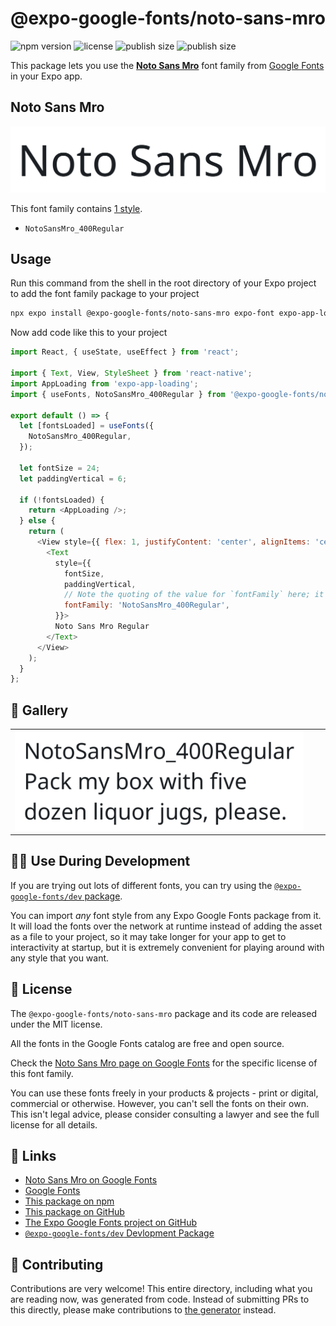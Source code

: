 # @expo-google-fonts/noto-sans-mro

![npm version](https://flat.badgen.net/npm/v/@expo-google-fonts/noto-sans-mro)
![license](https://flat.badgen.net/github/license/expo/google-fonts)
![publish size](https://flat.badgen.net/packagephobia/install/@expo-google-fonts/noto-sans-mro)
![publish size](https://flat.badgen.net/packagephobia/publish/@expo-google-fonts/noto-sans-mro)

This package lets you use the [**Noto Sans Mro**](https://fonts.google.com/specimen/Noto+Sans+Mro) font family from [Google Fonts](https://fonts.google.com/) in your Expo app.

## Noto Sans Mro

![Noto Sans Mro](./font-family.png)

This font family contains [1 style](#-gallery).

- `NotoSansMro_400Regular`

## Usage

Run this command from the shell in the root directory of your Expo project to add the font family package to your project
```sh
npx expo install @expo-google-fonts/noto-sans-mro expo-font expo-app-loading
```

Now add code like this to your project
```js
import React, { useState, useEffect } from 'react';

import { Text, View, StyleSheet } from 'react-native';
import AppLoading from 'expo-app-loading';
import { useFonts, NotoSansMro_400Regular } from '@expo-google-fonts/noto-sans-mro';

export default () => {
  let [fontsLoaded] = useFonts({
    NotoSansMro_400Regular,
  });

  let fontSize = 24;
  let paddingVertical = 6;

  if (!fontsLoaded) {
    return <AppLoading />;
  } else {
    return (
      <View style={{ flex: 1, justifyContent: 'center', alignItems: 'center' }}>
        <Text
          style={{
            fontSize,
            paddingVertical,
            // Note the quoting of the value for `fontFamily` here; it expects a string!
            fontFamily: 'NotoSansMro_400Regular',
          }}>
          Noto Sans Mro Regular
        </Text>
      </View>
    );
  }
};

```

## 🔡 Gallery


||||
|-|-|-|
|![NotoSansMro_400Regular](./NotoSansMro_400Regular.ttf.png)||||


## 👩‍💻 Use During Development

If you are trying out lots of different fonts, you can try using the [`@expo-google-fonts/dev` package](https://github.com/expo/google-fonts/tree/master/font-packages/dev#readme).

You can import *any* font style from any Expo Google Fonts package from it. It will load the fonts
over the network at runtime instead of adding the asset as a file to your project, so it may take longer
for your app to get to interactivity at startup, but it is extremely convenient
for playing around with any style that you want.

## 📖 License

The `@expo-google-fonts/noto-sans-mro` package and its code are released under the MIT license.

All the fonts in the Google Fonts catalog are free and open source.

Check the [Noto Sans Mro page on Google Fonts](https://fonts.google.com/specimen/Noto+Sans+Mro) for the specific license of this font family.

You can use these fonts freely in your products & projects - print or digital, commercial or otherwise. However, you can't sell the fonts on their own. This isn't legal advice, please consider consulting a lawyer and see the full license for all details.

## 🔗 Links

- [Noto Sans Mro on Google Fonts](https://fonts.google.com/specimen/Noto+Sans+Mro)
- [Google Fonts](https://fonts.google.com/)
- [This package on npm](https://www.npmjs.com/package/@expo-google-fonts/noto-sans-mro)
- [This package on GitHub](https://github.com/expo/google-fonts/tree/master/font-packages/noto-sans-mro)
- [The Expo Google Fonts project on GitHub](https://github.com/expo/google-fonts)
- [`@expo-google-fonts/dev` Devlopment Package](https://github.com/expo/google-fonts/tree/master/font-packages/dev)

## 🤝 Contributing

Contributions are very welcome! This entire directory, including what you are reading now, was generated from code. Instead of submitting PRs to this directly, please make contributions to [the generator](https://github.com/expo/google-fonts/tree/master/packages/generator) instead.
